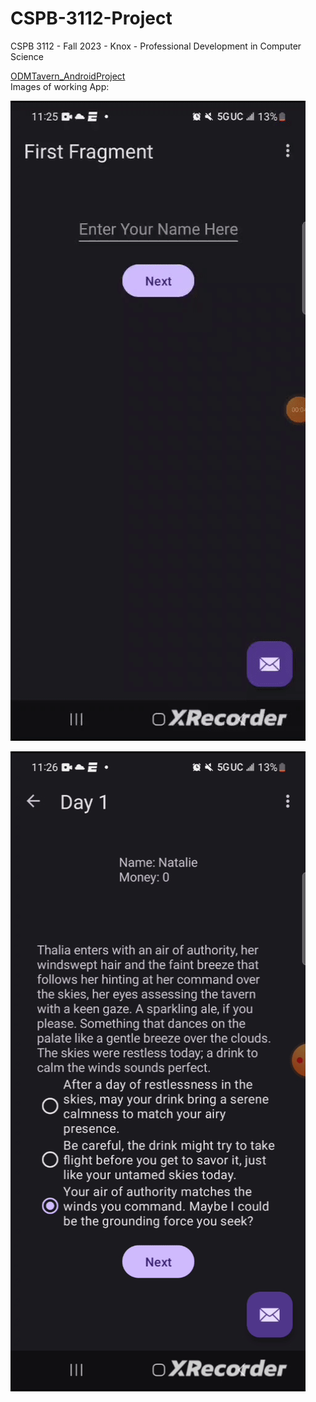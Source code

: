 # CSPB-3112-Project
CSPB 3112 - Fall 2023 - Knox - Professional Development in Computer Science

[ODMTavern_AndroidProject](https://github.com/nataliedreher/ODMTavern_AndroidProject)
<br>
Images of working App:

[![gif1](/img/ezgif-5-00b3363f22.gif 'gif1')](https://github.com/nataliedreher/CSPB-3112-Project)

[![gif1t](/img/ezgif-5-cc9bdfde61.gif 'gif1')](https://github.com/nataliedreher/CSPB-3112-Project)